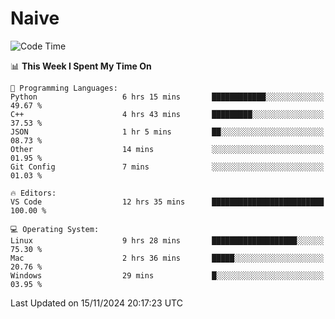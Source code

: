 # Naive
<!-- ## 日拱一卒，功不唐捐 -->
<!-- [![GitHub Streak](https://streak-stats.demolab.com/?user=XiaoXKKK)](https://git.io/streak-stats) -->
<!--START_SECTION:waka-->
![Code Time](http://img.shields.io/badge/Code%20Time-35%20hrs%2025%20mins-blue)

📊 **This Week I Spent My Time On** 

```text
💬 Programming Languages: 
Python                   6 hrs 15 mins       ████████████░░░░░░░░░░░░░   49.67 % 
C++                      4 hrs 43 mins       █████████░░░░░░░░░░░░░░░░   37.53 % 
JSON                     1 hr 5 mins         ██░░░░░░░░░░░░░░░░░░░░░░░   08.73 % 
Other                    14 mins             ░░░░░░░░░░░░░░░░░░░░░░░░░   01.95 % 
Git Config               7 mins              ░░░░░░░░░░░░░░░░░░░░░░░░░   01.03 % 

🔥 Editors: 
VS Code                  12 hrs 35 mins      █████████████████████████   100.00 % 

💻 Operating System: 
Linux                    9 hrs 28 mins       ███████████████████░░░░░░   75.30 % 
Mac                      2 hrs 36 mins       █████░░░░░░░░░░░░░░░░░░░░   20.76 % 
Windows                  29 mins             █░░░░░░░░░░░░░░░░░░░░░░░░   03.95 % 
```


 Last Updated on 15/11/2024 20:17:23 UTC
<!--END_SECTION:waka-->
